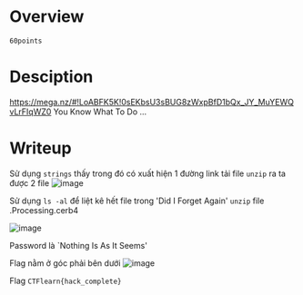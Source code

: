 # Overview #
`60points`

# Desciption #
https://mega.nz/#!LoABFK5K!0sEKbsU3sBUG8zWxpBfD1bQx_JY_MuYEWQvLrFIqWZ0
You Know What To Do ...

# Writeup #
Sử dụng `strings` thấy trong đó có xuất hiện 1 đường link tải file
`unzip` ra ta được 2 file
![image](https://github.com/zangcinh/CTFLEARN/assets/173159694/9c46f813-e0bc-4f5a-9b85-330edcd745c3)

Sử dụng `ls -al` để liệt kê hết file trong 'Did I Forget Again'
`unzip` file .Processing.cerb4 

![image](https://github.com/zangcinh/CTFLEARN/assets/173159694/e5c20cae-6550-49fb-97e0-878ce83a3a81)

Password là `Nothing Is As It Seems'

Flag nằm ở góc phải bên dưới
![image](https://github.com/zangcinh/CTFLEARN/assets/173159694/887b7f98-fde9-45bf-be64-9008241e38ff)

Flag `CTFlearn{hack_complete}`
